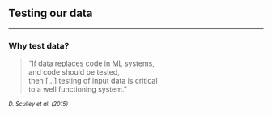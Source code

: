 ## Testing our data

---

### Why test data?

> &ldquo;If data replaces code in ML systems,<br/>
> and code should be tested,<br/>
> then [&hellip;] testing of input data is critical<br/>
> to a well functioning system.&rdquo;

<cite style="font-size:0.8em">D. Sculley et al. (2015)</cite>
